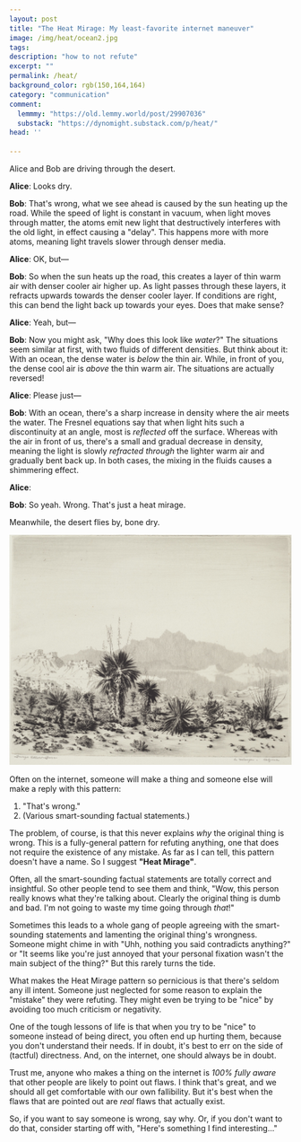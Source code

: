 ```yaml
---
layout: post
title: "The Heat Mirage: My least-favorite internet maneuver"
image: /img/heat/ocean2.jpg
tags: 
description: "how to not refute" 
excerpt: ""
permalink: /heat/
background_color: rgb(150,164,164)
category: "communication"
comment:
  lemmmy: "https://old.lemmy.world/post/29907036"
  substack: "https://dynomight.substack.com/p/heat/"
head: ''

---
```


Alice and Bob are driving through the desert.

**Alice**: Looks dry.

**Bob**: That's wrong, what we see ahead is caused by the sun heating up the road. While the speed of light is constant in vacuum, when light moves through matter, the atoms emit new light that destructively interferes with the old light, in effect causing a "delay". This happens more with more atoms, meaning light travels slower through denser media.

**Alice**: OK, but—

**Bob**: So when the sun heats up the road, this creates a layer of thin warm air with denser cooler air higher up. As light passes through these layers, it refracts upwards towards the denser cooler layer. If conditions are right, this can bend the light back up towards your eyes. Does that make sense?

**Alice**: Yeah, but—

**Bob**: Now you might ask, "Why does this look like *water*?" The situations seem similar at first, with two fluids of different densities. But think about it: With an ocean, the dense water is *below* the thin air. While, in front of you, the dense cool air is *above* the thin warm air. The situations are actually reversed!

**Alice**: Please just—

**Bob**: With an ocean, there's a sharp increase in density where the air meets the water. The Fresnel equations say that when light hits such a discontinuity at an angle, most is *reflected* off the surface. Whereas with the air in front of us, there's a small and gradual decrease in density, meaning the light is slowly *refracted* *through* the lighter warm air and gradually bent back up. In both cases, the mixing in the fluids causes a shimmering effect.

**Alice**: 

**Bob**: So yeah. Wrong. That's just a heat mirage.

Meanwhile, the desert flies by, bone dry.

![mirage](/img/heat/a_mirage_arizona_1986.jpg)

Often on the internet, someone will make a thing and someone else will make a reply with this pattern:

1.  "That's wrong."
2. (Various smart-sounding factual statements.)

The problem, of course, is that this never explains *why* the original thing is wrong. This is a fully-general pattern for refuting anything, one that does not require the existence of any mistake. As far as I can tell, this pattern doesn't have a name. So I suggest **"Heat Mirage"**.

Often, all the smart-sounding factual statements are totally correct and insightful. So other people tend to see them and think, "Wow, this person really knows what they're talking about. Clearly the original thing is dumb and bad. I'm not going to waste my time going through *that*!"

Sometimes this leads to a whole gang of people agreeing with the smart-sounding statements and lamenting the original thing's wrongness. Someone might chime in with "Uhh, nothing you said contradicts anything?" or "It seems like you're just annoyed that your personal fixation wasn't the main subject of the thing?" But this rarely turns the tide.

What makes the Heat Mirage pattern so pernicious is that there's seldom any ill intent. Someone just neglected for some reason to explain the "mistake" they were refuting. They might even be trying to be "nice" by avoiding too much criticism or negativity.

One of the tough lessons of life is that when you try to be "nice" to someone instead of being direct, you often end up hurting them, because you don't understand their needs. If in doubt, it's best to err on the side of (tactful) directness. And, on the internet, one should always be in doubt.

Trust me, anyone who makes a thing on the internet is *100% fully aware* that other people are likely to point out flaws. I think that's great, and we should all get comfortable with our own fallibility. But it's best when the flaws that are pointed out are *real* flaws that actually exist.

So, if you want to say someone is wrong, say why. Or, if you don't want to do that, consider starting off with, "Here's something I find interesting..."